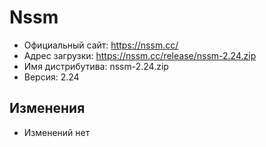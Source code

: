 # Nssm

* Официальный сайт: https://nssm.cc/
* Адрес загрузки: https://nssm.cc/release/nssm-2.24.zip
* Имя дистрибутива: nssm-2.24.zip
* Версия: 2.24

## Изменения
* Изменений нет